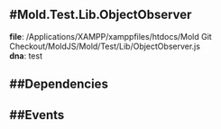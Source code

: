 
#Mold.Test.Lib.ObjectObserver
---------------------------------------

__file__: /Applications/XAMPP/xamppfiles/htdocs/Mold Git Checkout/MoldJS/Mold/Test/Lib/ObjectObserver.js  
__dna__: test  


	






##Dependencies
--------------



##Events
--------------






 

 


 



		
